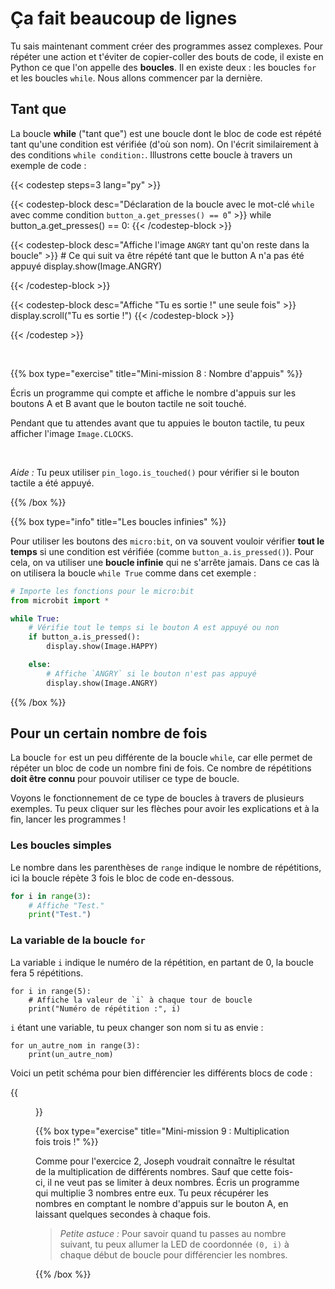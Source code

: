 # Ça fait beaucoup de lignes

Tu sais maintenant comment créer des programmes assez complexes. Pour répéter
une action et t'éviter de copier-coller des bouts de code, il existe en Python
ce que l'on appelle des **boucles**. Il en existe deux : les boucles `for` et les
boucles `while`. Nous allons commencer par la dernière.

## Tant que 

La boucle **while** ("tant que") est une boucle dont le bloc de code est répété
tant qu'une condition est vérifiée (d'où son nom). On l'écrit similairement à
des conditions `while condition:`. Illustrons cette boucle à travers un exemple
de code :

{{< codestep steps=3 lang="py" >}}

{{< codestep-block desc="Déclaration de la boucle avec le mot-clé `while` avec comme condition `button_a.get_presses() == 0`" >}}
while button_a.get_presses() == 0:
{{< /codestep-block >}}

{{< codestep-block desc="Affiche l'image `ANGRY` tant qu'on reste dans la boucle" >}}
    # Ce qui suit va être répété tant que le button A n'a pas été appuyé
    display.show(Image.ANGRY)
 
{{< /codestep-block >}}

{{< codestep-block desc="Affiche \"Tu es sortie !\" une seule fois" >}}
display.scroll("Tu es sortie !")
{{< /codestep-block >}}

{{< /codestep >}}

<br>

{{% box type="exercise" title="Mini-mission 8 : Nombre d'appuis" %}}

Écris un programme qui compte et affiche le nombre d'appuis sur les
boutons A et B avant que le bouton tactile ne soit touché.

Pendant que tu attendes avant que tu appuies le bouton tactile, tu peux afficher
l'image `Image.CLOCKS`.

<br>

_Aide :_ Tu peux utiliser `pin_logo.is_touched()` pour vérifier si le bouton
tactile a été appuyé.

{{% /box %}}

{{% box type="info" title="Les boucles infinies" %}}

Pour utiliser les boutons des `micro:bit`, on va souvent vouloir vérifier **tout
le temps** si une condition est vérifiée (comme `button_a.is_pressed()`). Pour
cela, on va utiliser une **boucle infinie** qui ne s'arrête jamais. Dans ce cas là
on utilisera la boucle `while True` comme dans cet exemple :

```python
# Importe les fonctions pour le micro:bit
from microbit import *

while True:
    # Vérifie tout le temps si le bouton A est appuyé ou non
    if button_a.is_pressed():
        display.show(Image.HAPPY)

    else:
        # Affiche `ANGRY` si le bouton n'est pas appuyé
        display.show(Image.ANGRY)
```

{{% /box %}}

## Pour un certain nombre de fois

La boucle `for` est un peu différente de la boucle `while`, car elle permet de
répéter un bloc de code un nombre fini de fois. Ce nombre de répétitions **doit
être connu** pour pouvoir utiliser ce type de boucle.

Voyons le fonctionnement de ce type de boucles à travers de plusieurs exemples.
Tu peux cliquer sur les flèches pour avoir les explications et à la fin, lancer
les programmes !

### Les boucles simples

Le nombre dans les parenthèses de `range` indique le nombre de répétitions, ici
la boucle répète 3 fois le bloc de code en-dessous.

```python
for i in range(3):
    # Affiche "Test."
    print("Test.")
```

### La variable de la boucle `for`

La variable `i` indique le numéro de la répétition, en partant de 0, la boucle
fera 5 répétitions.

```codepython
for i in range(5):
    # Affiche la valeur de `i` à chaque tour de boucle
    print("Numéro de répétition :", i)
```

`i` étant une variable, tu peux changer son nom si tu as envie :

```codepython
for un_autre_nom in range(3):
    print(un_autre_nom)
```

Voici un petit schéma pour bien différencier les différents blocs de code : 

{{<figure src="resources/images/for_loop.png" >}}

{{% box type="exercise" title="Mini-mission 9 : Multiplication fois trois !" %}}

Comme pour l'exercice 2, Joseph voudrait connaître le résultat de la
multiplication de différents nombres. Sauf que cette fois-ci, il ne veut pas se
limiter à deux nombres. Écris un programme qui multiplie 3 nombres entre eux. Tu
peux récupérer les nombres en comptant le nombre d'appuis sur le bouton A, en
laissant quelques secondes à chaque fois.


> _Petite astuce :_ Pour savoir quand tu passes au nombre suivant, tu peux allumer la LED
> de coordonnée `(0, i)` à chaque début de boucle pour différencier les nombres.

{{% /box %}}
